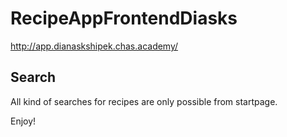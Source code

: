 # RecipeAppFrontendDiasks

http://app.dianaskshipek.chas.academy/

## Search

All kind of searches for recipes are only possible from startpage.



Enjoy!

